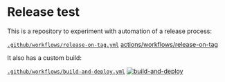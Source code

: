 # Release test

<!-- SPDX-License-Identifier: CC0-1.0 -->
<!-- SPDX-FileCopyrightText: 2019-2022 The Foundation for Public Code <info@publiccode.net>, https://standard.publiccode.net/AUTHORS -->

This is a repository to experiment with automation of a release process:

[`.github/workflows/release-on-tag.yml`](.github/workflows/release-on-tag.yml)
[actions/workflows/release-on-tag](https://github.com/publiccodenet/release-test/actions/workflows/release-on-tag.yml)


It also has a custom build:

[`.github/workflows/build-and-deploy.yml`](.github/workflows/build-and-deploy.yml)
[![build-and-deploy](https://github.com/publiccodenet/release-test/actions/workflows/build-and-deploy.yml/badge.svg)](https://github.com/publiccodenet/release-test/actions/workflows/build-and-deploy.yml)
